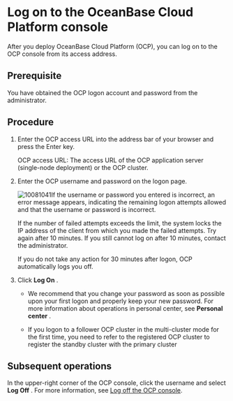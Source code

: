 Log on to the OceanBase Cloud Platform console 
===================================================================

After you deploy OceanBase Cloud Platform (OCP), you can log on to the OCP console from its access address. 

**Prerequisite** 
-------------------------------------

You have obtained the OCP logon account and password from the administrator.

**Procedure** 
----------------------------------

1. Enter the OCP access URL into the address bar of your browser and press the Enter key. 

   OCP access URL: The access URL of the OCP application server (single-node deployment) or the OCP cluster.
   

2. Enter the OCP username and password on the logon page. 

   ![10081041](https://help-static-aliyun-doc.aliyuncs.com/assets/img/en-US/3872663361/p336404.png)If the username or password you entered is incorrect, an error message appears, indicating the remaining logon attempts allowed and that the username or password is incorrect. 

   If the number of failed attempts exceeds the limit, the system locks the IP address of the client from which you made the failed attempts. Try again after 10 minutes. If you still cannot log on after 10 minutes, contact the administrator. 

   If you do not take any action for 30 minutes after logon, OCP automatically logs you off.
   

3. Click **Log On** . 

   * We recommend that you change your password as soon as possible upon your first logon and properly keep your new password. For more information about operations in personal center, see **Personal center** .

     
   
   * If you logon to a follower OCP cluster in the multi-cluster mode for the first time, you need to refer to the registered OCP cluster to register the standby cluster with the primary cluster

     
   

   




**Subsequent operations** 
----------------------------------------------

In the upper-right corner of the OCP console, click the username and select **Log Off** . For more information, see [Log off the OCP console](/en-US/3.ob-cloud-platform/3.userguide-features/8.user-center/5.log-out.md).
